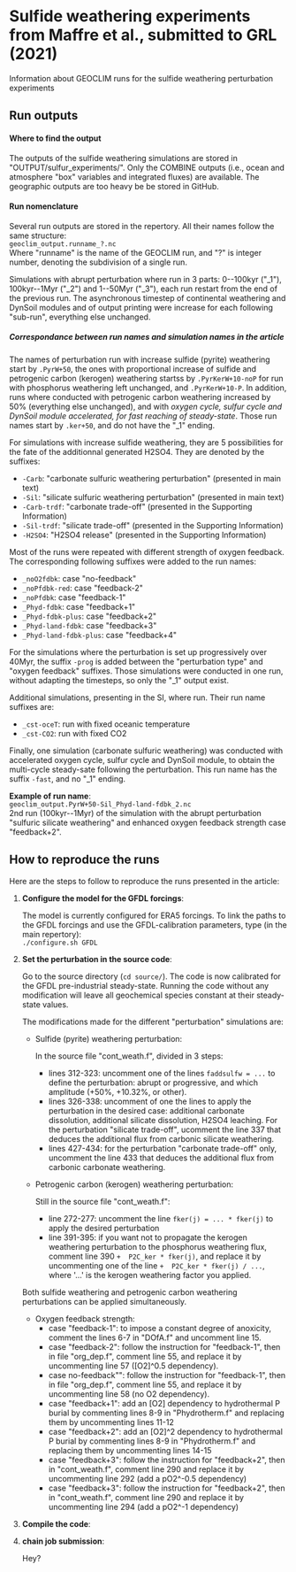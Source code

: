 # Sulfide weathering experiments from Maffre et al., submitted to GRL (2021)

Information about GEOCLIM runs for the sulfide weathering perturbation experiments

## Run outputs

#### Where to find the output

The outputs of the sulfide weathering simulations are stored in "OUTPUT/sulfur\_experiments/".
Only the COMBINE outputs (i.e., ocean and atmosphere "box" variables and integrated fluxes) are available.
The geographic outputs are too heavy be be stored in GitHub.

#### Run nomenclature

Several run outputs are stored in the repertory. All their names follow the same structure:  
`geoclim_output.runname_?.nc`  
Where "runname" is the name of the GEOCLIM run, and "?" is integer number, denoting the subdivision of a single run.

Simulations with abrupt perturbation where run in 3 parts: 0--100kyr ("\_1"), 100kyr--1Myr ("\_2") and 1--50Myr ("\_3"),
each run restart from the end of the previous run. The asynchronous timestep of continental weathering and DynSoil modules
and of output printing were increase for each following "sub-run", everything else unchanged.

##### Correspondance between run names and simulation names in the article

The names of perturbation run with increase sulfide (pyrite) weathering start by `.PyrW+50`, the ones with proportional
increase of sulfide and petrogenic carbon (kerogen) weathering startss by `.PyrKerW+10-noP` for run with phosphorus weathering
left unchanged, and `.PyrKerW+10-P`.
In addition, runs where conducted with petrogenic carbon weathering increased by 50% (everything else unchanged), and with *oxygen
cycle, sulfur cycle and DynSoil module accelerated, for fast reaching of steady-state*.
Those run names start by `.ker+50`, and do not have the "\_1" ending.

For simulations with increase sulfide weathering, they are 5 possibilities for the fate of the additionnal generated H2SO4. They
are denoted by the suffixes:
* `-Carb`: "carbonate sulfuric weathering perturbation" (presented in main text)
* `-Sil`: "silicate sulfuric weathering perturbation" (presented in main text)
* `-Carb-trdf`: "carbonate trade-off" (presented in the Supporting Information)
* `-Sil-trdf`: "silicate trade-off" (presented in the Supporting Information)
* `-H2SO4`: "H2SO4 release" (presented in the Supporting Information)

Most of the runs were repeated with different strength of oxygen feedback. The corresponding following suffixes were added to the
run names:
* `_noO2fdbk`: case "no-feedback"
* `_noPfdbk-red`: case "feedback-2"
* `_noPfdbk`: case "feedback-1"
* `_Phyd-fdbk`: case "feedback+1"
* `_Phyd-fdbk-plus`: case "feedback+2"
* `_Phyd-land-fdbk`: case "feedback+3"
* `_Phyd-land-fdbk-plus`: case "feedback+4"

For the simulations where the perturbation is set up progressively over 40Myr, the suffix `-prog` is added between the "perturbation
type" and "oxygen feedback" suffixes. Those simulations were conducted in one run, without adapting the timesteps, so only the "\_1"
output exist.

Additional simulations, presenting in the SI, where run. Their run name suffixes are:
* `_cst-oceT`: run with fixed oceanic temperature
* `_cst-CO2`: run with fixed CO2

Finally, one simulation (carbonate sulfuric weathering) was conducted with accelerated oxygen cycle, sulfur cycle and DynSoil module,
to obtain the multi-cycle steady-sate following the perturbation. This run name has the suffix `-fast`, and no "\_1" ending.

**Example of run name**:  
`geoclim_output.PyrW+50-Sil_Phyd-land-fdbk_2.nc`  
2nd run (100kyr--1Myr) of the simulation with the abrupt perturbation "sulfuric silicate weathering" and enhanced oxygen feedback strength
case "feedback+2".

## How to reproduce the runs

Here are the steps to follow to reproduce the runs presented in the article:

1. **Configure the model for the GFDL forcings**:

    The model is currently configured for ERA5 forcings. To link the paths to the GFDL forcings and use the GFDL-calibration parameters,
    type (in the main repertory):  
    `./configure.sh GFDL` 

2. **Set the perturbation in the source code**:

    Go to the source directory (`cd source/`).
    The code is now calibrated for the GFDL pre-industrial steady-state. Running the code without any modification will leave all
    geochemical species constant at their steady-state values.

    The modifications made for the different "perturbation" simulations are:

    * Sulfide (pyrite) weathering perturbation:

        In the source file "cont_weath.f", divided in 3 steps:
        * lines 312-323: uncomment one of the lines `faddsulfw = ...` to define the perturbation: abrupt or progressive, and which
	amplitude (+50%, +10.32%, or other).
        * lines 326-338: uncomment of one the lines to apply the perturbation in the desired case: additional carbonate dissolution,
	additional silicate dissolution, H2SO4 leaching.
	For the perturbation "silicate trade-off", ucomment the line 337 that deduces the additional flux from carbonic silicate
	weathering.
        * lines 427-434: for the perturbation "carbonate trade-off" only, uncomment the line 433 that deduces the additional flux
        from carbonic carbonate weathering.

    * Petrogenic carbon (kerogen) weathering perturbation:

        Still in the source file "cont_weath.f":
        * line 272-277: uncomment the line `fker(j) = ... * fker(j)` to apply the desired perturbation
        * line 391-395: if you want not to propagate the kerogen weathering perturbation to the phosphorus weathering flux,
	comment line 390 `+  P2C_ker * fker(j)`, and replace it by uncommenting one of the line `+  P2C_ker * fker(j) / ...`,
	where '...' is the kerogen weathering factor you applied.

	Both sulfide weathering and petrogenic carbon weathering perturbations can be applied simultaneously.

    * Oxygen feedback strength:
        * case "feedback-1": to impose a constant degree of anoxicity, comment the lines 6-7 in "DOfA.f" and uncomment line 15.
        * case "feedback-2": follow the instruction for "feedback-1", then in file "org_dep.f", comment line 55, and replace it
	by uncommenting line 57 ([O2]^0.5 dependency).
        * case no-feedback"": follow the instruction for "feedback-1", then in file "org_dep.f", comment line 55, and replace it
	by uncommenting line 58 (no O2 dependency).
        * case "feedback+1": add an [O2] dependency to hydrothermal P burial by commenting lines 8-9 in "Phydrotherm.f" and replacing
	them by uncommenting lines 11-12
        * case "feedback+2": add an [O2]^2 dependency to hydrothermal P burial by commenting lines 8-9 in "Phydrotherm.f" and replacing
	them by uncommenting lines 14-15
        * case "feedback+3": follow the instruction for "feedback+2", then in "cont_weath.f", comment line 290 and replace it by
	uncommenting line 292 (add a pO2^-0.5 dependency)
        * case "feedback+3": follow the instruction for "feedback+2", then in "cont_weath.f", comment line 290 and replace it by
	uncommenting line 294 (add a pO2^-1 dependency)

5. **Compile the code**:

4. **chain job submission**:

    Hey?
